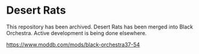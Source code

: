 # Desert Rats

This repository has been archived.
Desert Rats has been merged into Black Orchestra.
Active development is being done elsewhere.

https://www.moddb.com/mods/black-orchestra37-54
